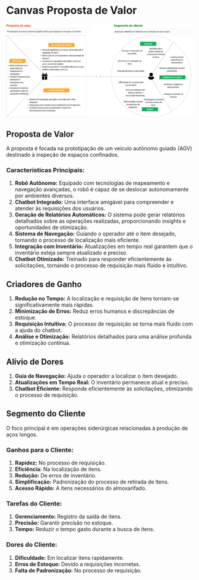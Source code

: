 # Canvas Proposta de Valor

![Canvas Proposta de Valor](../../../assets/canvas_proposta_valor.png)

## **Proposta de Valor**
A proposta é focada na prototipação de um veículo autônomo guiado (AGV) destinado à inspeção de espaços confinados.

### **Características Principais:**

1. **Robô Autônomo:** Equipado com tecnologias de mapeamento e navegação avançadas, o robô é capaz de se deslocar autonomamente por ambientes diversos.
2. **Chatbot Integrado:** Uma interface amigável para compreender e atender às requisições dos usuários.
3. **Geração de Relatórios Automáticos:** O sistema pode gerar relatórios detalhados sobre as operações realizadas, proporcionando insights e oportunidades de otimização.
4. **Sistema de Navegação:** Guiando o operador até o item desejado, tornando o processo de localização mais eficiente.
5. **Integração com Inventário:** Atualizações em tempo real garantem que o inventário esteja sempre atualizado e preciso.
6. **Chatbot Otimizado:** Treinado para responder eficientemente às solicitações, tornando o processo de requisição mais fluido e intuitivo.

## **Criadores de Ganho**

1. **Redução no Tempo:** A localização e requisição de itens tornam-se significativamente mais rápidas.
2. **Minimização de Erros:** Reduz erros humanos e discrepâncias de estoque.
3. **Requisição Intuitiva:** O processo de requisição se torna mais fluido com a ajuda do chatbot.
4. **Análise e Otimização:** Relatórios detalhados para uma análise profunda e otimização contínua.

## **Alívio de Dores**

1. **Guia de Navegação:** Ajuda o operador a localizar o item desejado.
2. **Atualizações em Tempo Real:** O inventário permanece atual e preciso.
3. **Chatbot Eficiente:** Responde eficientemente às solicitações, otimizando o processo de requisição.

## **Segmento do Cliente**
O foco principal é em operações siderúrgicas relacionadas à produção de aços longos.

### **Ganhos para o Cliente:**

1. **Rapidez:** No processo de requisição.
2. **Eficiência:** Na localização de itens.
3. **Redução:** De erros de inventário.
4. **Simplificação:** Padronização do processo de retirada de itens.
5. **Acesso Rápido:** A itens necessários do almoxarifado.
   
### **Tarefas do Cliente:**

1. **Gerenciamento:** Registro da saída de itens.
2. **Precisão:** Garantir precisão no estoque.
3. **Tempo:** Reduzir o tempo gasto durante a busca de itens.

### **Dores do Cliente:**

1. **Dificuldade:** Em localizar itens rapidamente.
2. **Erros de Estoque:** Devido a requisições incorretas.
3. **Falta de Padronização:** No processo de requisição.